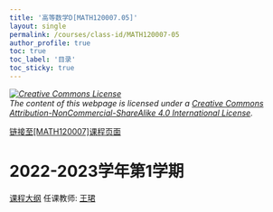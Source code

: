 ```yaml
---
title: '高等数学D[MATH120007.05]'
layout: single
permalink: /courses/class-id/MATH120007-05
author_profile: true
toc: true
toc_label: '目录'
toc_sticky: true
---
```



<div class='notice--warning'>
	<p><i><a rel='license' href='http://creativecommons.org/licenses/by-nc-sa/4.0/'><img alt='Creative Commons License' style='border-width:0' src='https://i.creativecommons.org/l/by-nc-sa/4.0/88x31.png' /></a><br /> The content of this webpage is licensed under a <a rel='license' href='http://creativecommons.org/licenses/by-nc-sa/4.0/'>Creative Commons Attribution-NonCommercial-ShareAlike 4.0 International License</a>.</i></p>
</div>

<a href='https://fdu-math.github.io/courses/MATH120007'>链接至[MATH120007]课程页面</a>

# 2022-2023学年第1学期
<a href='https://fdu-math.github.io/courses/syllabus/MATH120007.05-2022-2023-1 (Encrypted).pdf'>课程大纲</a>
任课教师: <a href='https://fdu-math.github.io/teachers/王珺'>王珺</a>
